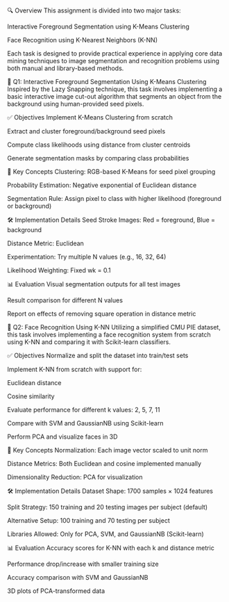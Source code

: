🔍 Overview
This assignment is divided into two major tasks:

Interactive Foreground Segmentation using K-Means Clustering

Face Recognition using K-Nearest Neighbors (K-NN)

Each task is designed to provide practical experience in applying core data mining techniques to image segmentation and recognition problems using both manual and library-based methods.

📌 Q1: Interactive Foreground Segmentation Using K-Means Clustering
Inspired by the Lazy Snapping technique, this task involves implementing a basic interactive image cut-out algorithm that segments an object from the background using human-provided seed pixels.

✅ Objectives
Implement K-Means Clustering from scratch

Extract and cluster foreground/background seed pixels

Compute class likelihoods using distance from cluster centroids

Generate segmentation masks by comparing class probabilities

🧠 Key Concepts
Clustering: RGB-based K-Means for seed pixel grouping

Probability Estimation: Negative exponential of Euclidean distance

Segmentation Rule: Assign pixel to class with higher likelihood (foreground or background)

🛠 Implementation Details
Seed Stroke Images: Red = foreground, Blue = background

Distance Metric: Euclidean

Experimentation: Try multiple N values (e.g., 16, 32, 64)

Likelihood Weighting: Fixed wk = 0.1

📊 Evaluation
Visual segmentation outputs for all test images

Result comparison for different N values

Report on effects of removing square operation in distance metric

📌 Q2: Face Recognition Using K-NN
Utilizing a simplified CMU PIE dataset, this task involves implementing a face recognition system from scratch using K-NN and comparing it with Scikit-learn classifiers.

✅ Objectives
Normalize and split the dataset into train/test sets

Implement K-NN from scratch with support for:

Euclidean distance

Cosine similarity

Evaluate performance for different k values: 2, 5, 7, 11

Compare with SVM and GaussianNB using Scikit-learn

Perform PCA and visualize faces in 3D

🧠 Key Concepts
Normalization: Each image vector scaled to unit norm

Distance Metrics: Both Euclidean and cosine implemented manually

Dimensionality Reduction: PCA for visualization

🛠 Implementation Details
Dataset Shape: 1700 samples × 1024 features

Split Strategy: 150 training and 20 testing images per subject (default)

Alternative Setup: 100 training and 70 testing per subject

Libraries Allowed: Only for PCA, SVM, and GaussianNB (Scikit-learn)

📊 Evaluation
Accuracy scores for K-NN with each k and distance metric

Performance drop/increase with smaller training size

Accuracy comparison with SVM and GaussianNB

3D plots of PCA-transformed data

